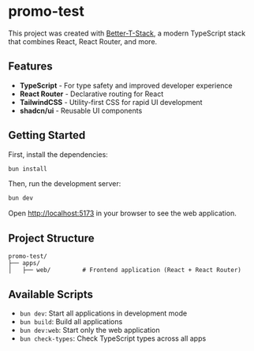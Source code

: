 # promo-test

This project was created with [Better-T-Stack](https://github.com/AmanVarshney01/create-better-t-stack), a modern TypeScript stack that combines React, React Router, and more.

## Features

- **TypeScript** - For type safety and improved developer experience
- **React Router** - Declarative routing for React
- **TailwindCSS** - Utility-first CSS for rapid UI development
- **shadcn/ui** - Reusable UI components

## Getting Started

First, install the dependencies:

```bash
bun install
```


Then, run the development server:

```bash
bun dev
```

Open [http://localhost:5173](http://localhost:5173) in your browser to see the web application.



## Project Structure

```
promo-test/
├── apps/
│   ├── web/         # Frontend application (React + React Router)
```

## Available Scripts

- `bun dev`: Start all applications in development mode
- `bun build`: Build all applications
- `bun dev:web`: Start only the web application
- `bun check-types`: Check TypeScript types across all apps
